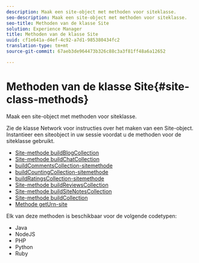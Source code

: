 ```yaml
---
description: Maak een site-object met methoden voor siteklasse.
seo-description: Maak een site-object met methoden voor siteklasse.
seo-title: Methoden van de klasse Site
solution: Experience Manager
title: Methoden van de klasse Site
uuid: cf1e641a-d4ef-4c92-a7d1-985380434fc2
translation-type: tm+mt
source-git-commit: 67aeb3de964473b326c88c3a3f81ff48a6a12652

---
```



# Methoden van de klasse Site{#site-class-methods}

Maak een site-object met methoden voor siteklasse.

Zie de klasse Network voor instructies over het maken van een Site-object. Instantieer een siteobject in uw sessie voordat u de methoden voor de siteklasse gebruikt.

* [Site-methode buildBlogCollection](../c-installing-libraries/r-buildblogcollection-site-method.md#r_buildblogcollection_site_method)
* [Site-methode buildChatCollection](../c-installing-libraries/r-buildchatcollection-site-method.md#r_buildchatcollection_site_method)
* [buildCommentsCollection-sitemethode](../c-installing-libraries/r-buildcommentscollection-site-method.md#r_buildcommentscollection_site_method)
* [buildCountingCollection-sitemethode](../c-installing-libraries/r-buildcountingcollection-site-method.md#r_buildcountingcollection_site_method)
* [buildRatingsCollection-sitemethode](../c-installing-libraries/r-buildratingscollection-site-method.md#r_buildratingscollection_site_method)
* [Site-methode buildReviewsCollection](../c-installing-libraries/r-buildreviewscollection-site-method.md#r_buildreviewscollection_site_method)
* [Site-methode buildSiteNotesCollection](../c-installing-libraries/r-buildsitenotescollection-site-method.md#r_buildsitenotescollection_site_method)
* [Site-methode buildCollection](../c-installing-libraries/r-buildcollection-site-method.md#r_buildcollection_site_method)
* [Methode getUrn-site](../c-installing-libraries/r-geturn-site-method.md#r_geturn_site_method)

Elk van deze methoden is beschikbaar voor de volgende codetypen:

* Java
* NodeJS
* PHP
* Python
* Ruby

